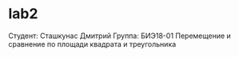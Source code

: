 # lab2
Студент: Сташкунас Дмитрий
Группа: БИЭ18-01
Перемещение и сравнение по площади квадрата и треугольника
